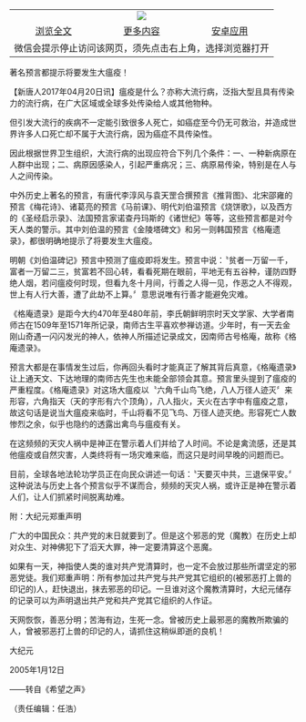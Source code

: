 

<table>
  <tr>
    <td align="center" colspan="3">
      <a href="https://github.com/ogate/ogate/blob/master/README.md"><img src="https://cloud.githubusercontent.com/assets/11880933/13434984/f430fae2-e012-11e5-814f-c2df1e82b247.jpg"/></a>
    </td>
  </tr>
  <tr>
    <td align="center">
      <a href="https://s3.ap-south-1.amazonaws.com/ogatem/oGate.htm?c818442&from=oNote">浏览全文</a>
    </td>
    <td align="center">
      <a href="https://s3.ap-south-1.amazonaws.com/ogatem/oGate.htm?from=oNote">更多内容</a>
    </td>
    <td align="center">
      <a href="https://raw.githubusercontent.com/ogate/up/master/ogate.apk">安卓应用</a>
    </td>
  </tr>
  <tr>
    <td align="center" colspan="3">
      微信会提示停止访问该网页，须先点击右上角，选择浏览器打开
    </td>
  </tr>
</table>    



著名预言都提示将要发生大瘟疫！








【新唐人2017年04月20日讯】瘟疫是什么？亦称大流行病，泛指大型且具有传染力的流行病，在广大区域或全球多处传染给人或其他物种。











但引发大流行的疾病不一定能引致很多人死亡，如癌症至今仍无可救治，并造成世界许多人口死亡却不属于大流行病，因为癌症不具传染性。



因此根据世界卫生组织，大流行病的出现应符合下列几个条件：一、一种新病原在人群中出现；二、病原因感染人，引起严重病况；三、病原易传染，特别是在人与人之间传染。

 

中外历史上著名的预言，有唐代李淳风与袁天罡合撰预言《推背图》、北宋邵雍的预言《梅花诗》、诸葛亮的预言《马前课》、明代刘伯温预言《烧饼歌》，以及西方的《圣经启示录》、法国预言家诺查丹玛斯的《诸世纪》等等，这些预言都是对今天人类的警示。其中刘伯温的预言《金陵塔碑文》和另一则韩国预言《格庵遗录》，都很明确地提示了将要发生大瘟疫。



明朝《刘伯温碑记》预言中预测了瘟疫即将发生。预言中说：〝贫者一万留一千，富者一万留二三，贫富若不回心转，看看死期在眼前，平地无有五谷种，谨防四野绝人烟，若问瘟疫何时现，但看九冬十月间，行善之人得一见，作恶之人不得观，世上有人行大善，遭了此劫不上算。〞意思说唯有行善才能避免灾难。



《格庵遗录》是距今大约470年至480年前，李氏朝鲜明宗时天文学家、大学者南师古在1509年至1571年所记录，南师古生平喜欢参禅访道。少年时，有一天去金刚山奇遇一闪闪发光的神人，依神人所描述记录成文，因南师古号格庵，故称《格庵遗录》。



预言大都是在事情发生过后，你再回头看时才能真正了解其背后真意，《格庵遗录》让上通天文、下达地理的南师古先生也未能全部领会其意。预言里头提到了瘟疫的严重程度。《格庵遗录》对这场大瘟疫以〝六角千山鸟飞绝，八人万径人迹灭〞来形容，六角指天（天的字形有六个顶角），八人指火，天火在古字中有瘟疫之意，故这句话是说当大瘟疫来临时，千山将看不见飞鸟、万径人迹灭绝。形容死亡人数惨烈之余，似乎也隐约的透露出禽鸟与瘟疫有关。



在这频频的天灾人祸中是神正在警示着人们并给了人时间。不论是禽流感，还是其他瘟疫或自然灾害，人类终将有一场灾难来临，而这只是时间早晚的问题而已。



目前，全球各地法轮功学员正在向民众讲述一句话：〝天要灭中共，三退保平安。〞这种说法与历史上各个预言似乎不谋而合，频频的天灾人祸，或许正是神在警示着人们，让人们抓紧时间脱离劫难。



附：大纪元郑重声明



广大的中国民众：共产党的末日就要到了。但是这个邪恶的党（魔教）在历史上却对众生、对神佛犯下了滔天大罪，神一定要清算这个恶魔。



如果有一天，神指使人类的谁对共产党清算时，也一定不会放过那些所谓坚定的邪恶党徒。我们郑重声明：所有参加过共产党与共产党其它组织的(被邪恶打上兽的印记的)人，赶快退出，抹去邪恶的印记。一旦谁对这个魔教清算时，大纪元储存的记录可以为声明退出共产党和共产党其它组织的人作证。



天网恢恢，善恶分明；苦海有边，生死一念。曾被历史上最邪恶的魔教所欺骗的人，曾被邪恶打上兽的印记的人，请抓住这稍纵即逝的良机！



大纪元

2005年1月12日



——转自《希望之声》



（责任编辑：任浩）





